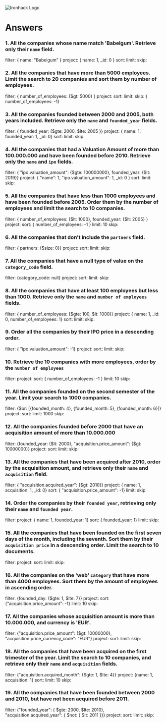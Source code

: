 ![Ironhack Logo](https://i.imgur.com/1QgrNNw.png)

# Answers

### 1. All the companies whose name match 'Babelgum'. Retrieve only their `name` field.

filter: { name: "Babelgum" }
project: { name: 1, \_id: 0 }
sort:
limit:
skip:

<!-- Your Code Goes Here -->

### 2. All the companies that have more than 5000 employees. Limit the search to 20 companies and sort them by **number of employees**.

filter: { number_of_employees: {\$gt: 5000} }
project:
sort:
limit:
skip: { number_of_employees: -1}

<!-- Your Code Goes Here -->

### 3. All the companies founded between 2000 and 2005, both years included. Retrieve only the `name` and `founded_year` fields.

filter: { founded_year: {$gte: 2000, $lte: 2005 }}
project: { name: 1, founded_year: 1, \_id: 0}
sort:
limit:
skip:

<!-- Your Code Goes Here -->

### 4. All the companies that had a Valuation Amount of more than 100.000.000 and have been founded before 2010. Retrieve only the `name` and `ipo` fields.

filter: { "ipo.valuation_amount": {$gte: 100000000}, founded_year: {$lt: 2019}}
project: { "name": 1, "ipo.valuation_amount": 1, \_id: 0 }
sort:
limit:
skip:

<!-- Your Code Goes Here -->

### 5. All the companies that have less than 1000 employees and have been founded before 2005. Order them by the number of employees and limit the search to 10 companies.

filter: { number_of_employees: {$lt: 1000}, founded_year: {$lt: 2005} }
project:
sort: { number_of_employees: -1 }
limit: 10
skip:

<!-- Your Code Goes Here -->

### 6. All the companies that don't include the `partners` field.

filter: { partners: {\$size: 0}}
project:
sort:
limit:
skip:

<!-- Your Code Goes Here -->

### 7. All the companies that have a null type of value on the `category_code` field.

filter: {category_code: null}
project:
sort:
limit:
skip:

<!-- Your Code Goes Here -->

### 8. All the companies that have at least 100 employees but less than 1000. Retrieve only the `name` and `number of employees` fields.

filter: { number_of_employees: {$gte: 100, $lt: 1000}}
project: { name: 1, \_id: 0, number_of_employees: 1}
sort:
limit:
skip:

<!-- Your Code Goes Here -->

### 9. Order all the companies by their IPO price in a descending order.

filter: { "ipo.valuation_amount": -1}
project:
sort:
limit:
skip:

<!-- Your Code Goes Here -->

### 10. Retrieve the 10 companies with more employees, order by the `number of employees`

filter:
project:
sort: { number_of_employees: -1 }
limit: 10
skip:

<!-- Your Code Goes Here -->

### 11. All the companies founded on the second semester of the year. Limit your search to 1000 companies.

filter: {\$or: [{founded_month: 4}, {founded_month: 5}, {founded_month: 6}]}
project:
sort:
limit: 1000
skip:

<!-- Your Code Goes Here -->

### 12. All the companies founded before 2000 that have an acquisition amount of more than 10.000.000

filter: {founded_year: {$lt: 2000}, "acquisition.price_amount": {$gt: 10000000}}
project:
sort:
limit:
skip:

<!-- Your Code Goes Here -->

### 13. All the companies that have been acquired after 2010, order by the acquisition amount, and retrieve only their `name` and `acquisition` field.

filter: { "acquisition.acquired_year": {\$gt: 2010}}
project: { name: 1, acquisition: 1, \_id: 0}
sort: { "acquisition.price_amount": -1}
limit:
skip:

<!-- Your Code Goes Here -->

### 14. Order the companies by their `founded year`, retrieving only their `name` and `founded year`.

filter:
project: { name: 1, founded_year: 1}
sort: { founded_year: 1}
limit:
skip:

<!-- Your Code Goes Here -->

### 15. All the companies that have been founded on the first seven days of the month, including the seventh. Sort them by their `acquisition price` in a descending order. Limit the search to 10 documents.

filter:
project:
sort:
limit:
skip:

<!-- Your Code Goes Here -->

### 16. All the companies on the 'web' `category` that have more than 4000 employees. Sort them by the amount of employees in ascending order.

filter: {founded_day: {$gte: 1, $lte: 7}}
project:
sort: {"acquisition.price_amount": -1}
limit: 10
skip:

<!-- Your Code Goes Here -->

### 17. All the companies whose acquisition amount is more than 10.000.000, and currency is 'EUR'.

filter: {"acquisition.price_amount": {\$gt: 10000000}, "acquisition.price_currency_code": "EUR"}
project:
sort:
limit:
skip:

<!-- Your Code Goes Here -->

### 18. All the companies that have been acquired on the first trimester of the year. Limit the search to 10 companies, and retrieve only their `name` and `acquisition` fields.

filter: {"acquisition.acquired_month": {$gte: 1, $lte: 4}}
project: {name: 1, acquisition: 1}
sort:
limit: 10
skip:

<!-- Your Code Goes Here -->

### 19. All the companies that have been founded between 2000 and 2010, but have not been acquired before 2011.

filter: {"founded_year": { $gte: 2000, $lte: 2010}, "acquisition.acquired_year": { $not: { $lt: 2011 }}}
project:
sort:
limit:
skip:

<!-- Your Code Goes Here -->
